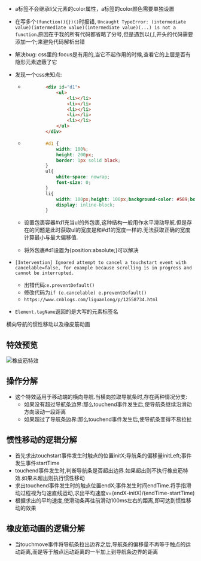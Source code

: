 - a标签不会继承li父元素的color属性，a标签的color颜色需要单独设置
- 在写多个`(function(){})()`时报错, `Uncaught TypeError: (intermediate value)(intermediate value)(intermediate value)(...) is not a function`.原因在于我的所有代码都省略了分号,但是遇到以(,[,开头的代码需要添加一个;来避免代码解析出错

- 解决bug:  css里的:focus是有用的,当它不起作用的时候,查看它的上层是否有隐形元素遮蔽了它

- 发现一个css未知点:

  - ```html
            <div id="d1">
                <ul>
                    <li></li>
                    <li></li>
                    <li></li>
                    <li></li>
                    <li></li>
                </ul>
            </div>
    ```

  - ```css
            #d1 {
                width: 100%;
                height: 200px;
                border: 1px solid black;
            }
            ul{
                white-space: nowrap;
                font-size: 0;
            }
            li{
                width: 100px;height: 100px;background-color: #589;border:1px solid #f25;
                display: inline-block;
            }
    ```

  - 设置包裹容器#d1充当ul的外包裹,这种结构一般用作水平滑动导航.但是存在的问题是此时获取ul的宽度是和#d1的宽度一样的.无法获取正确的宽度计算最小与最大偏移值.

  - 将外包裹#d1设置为{position:absolute;}可以解决

- `[Intervention] Ignored attempt to cancel a touchstart event with cancelable=false, for example because scrolling is in progress and cannot be interrupted.`

  - 出错代码:`e.preventDefault()`
  - 修改代码为`if (e.cancelable) e.preventDefault()`
  - `https://www.cnblogs.com/liguanlong/p/12558734.html`

- `Element.tagName`返回的是大写的元素标签名



横向导航的惯性移动以及橡皮筋动画

## 特效预览

![橡皮筋特效](E:\自制Gif图保存\橡皮筋特效.gif)

## 操作分解

- 这个特效适用于移动端的横向导航.当横向拉取导航条时,存在两种情况分支:
  - 如果没有超过导航条边界:那么touchend事件发生后,使导航条继续沿滑动方向滚动一段距离
  - 如果超过了导航条边界:那么touchend事件发生后,使导航条变得不易拉扯

## 惯性移动的逻辑分解

- 首先求出touchstart事件发生时触点的位置initX;导航条的偏移量initLeft;事件发生事件startTime
- touchend事件发生时,判断导航条是否超出边界.如果超出则不执行橡皮筋特效.如果未超出则执行惯性移动
- 求出touchend事件发生时的触点位置endX;事件发生时间endTime.将手指滑动过程视为匀速直线运动,求出平均速度v=(endX-initX)/(endTime-startTime)
- 根据求出的平均速度,使滑动条再往前滑动100ms左右的距离,即可达到惯性移动的效果

## 橡皮筋动画的逻辑分解

- 当touchmove事件将导航条拉出边界之后,导航条的偏移量不再等于触点的运动距离,而是等于触点运动距离的一半加上到导航条边界的距离